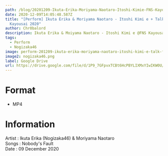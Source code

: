 ```yaml
---
path: /blog/20201209-Ikuta-Erika-Moriyama-Naotaro-Itoshi-Kimie-FNS-Kayousai-2020
date: 2020-12-09T14:05:48.587Z
title: "[Perform] Ikuta Erika & Moriyama Naotaro - Itoshi Kimi e + Talk @FNS
  Kayousai 2020"
author: Chr0balord
description: Ikuta Erika & Moiyama Naotaro - Itoshi Kimi e @FNS Kayousai 2020
tags:
  - Perform
  - Nogizaka46
image: perform-201209-ikuta-erika-moriyama-naotaro-itoshi-kimi-e-talk-fns-kayousai-2020.mp4_thumbs.jpg
image2: nogizaka46.png
label: Google Drive
url: https://drive.google.com/file/d/1P9_7GFpvxTCBt6HcPBYLIXMxYIwIKW0U/view?usp=sharing
---
```

# Format

* MP4

# Information

Artist : Ikuta Erika (Nogizaka46) & Moriyama Naotaro <br>
Songs : Nobody's Fault\
Date : 09 December 2020 <br>